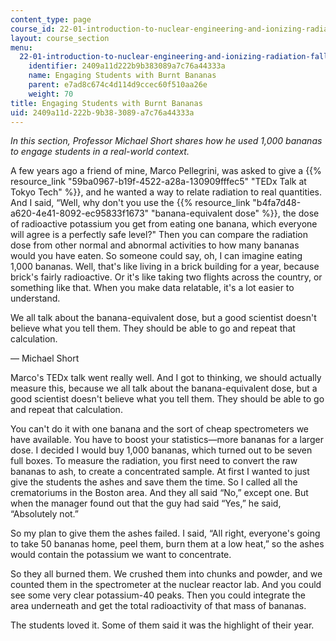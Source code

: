 ```yaml
---
content_type: page
course_id: 22-01-introduction-to-nuclear-engineering-and-ionizing-radiation-fall-2015
layout: course_section
menu:
  22-01-introduction-to-nuclear-engineering-and-ionizing-radiation-fall-2015:
    identifier: 2409a11d222b9b383089a7c76a44333a
    name: Engaging Students with Burnt Bananas
    parent: e7ad8c674c4d114d9ccec60f510aa26e
    weight: 70
title: Engaging Students with Burnt Bananas
uid: 2409a11d-222b-9b38-3089-a7c76a44333a
---
```


_In this section, Professor Michael Short shares how he used 1,000 bananas to engage students in a real-world context._

A few years ago a friend of mine, Marco Pellegrini, was asked to give a {{% resource_link "59ba0967-b19f-4522-a28a-130909fffec5" "TEDx Talk at Tokyo Tech" %}}, and he wanted a way to relate radiation to real quantities. And I said, “Well, why don't you use the {{% resource_link "b4fa7d48-a620-4e41-8092-ec95833f1673" "banana-equivalent dose" %}}, the dose of radioactive potassium you get from eating one banana, which everyone will agree is a perfectly safe level?" Then you can compare the radiation dose from other normal and abnormal activities to how many bananas would you have eaten. So someone could say, oh, I can imagine eating 1,000 bananas. Well, that's like living in a brick building for a year, because brick's fairly radioactive. Or it's like taking two flights across the country, or something like that. When you make data relatable, it's a lot easier to understand.

We all talk about the banana-equivalent dose, but a good scientist doesn't believe what you tell them. They should be able to go and repeat that calculation.

— Michael Short

Marco's TEDx talk went really well. And I got to thinking, we should actually measure this, because we all talk about the banana-equivalent dose, but a good scientist doesn't believe what you tell them. They should be able to go and repeat that calculation.

You can't do it with one banana and the sort of cheap spectrometers we have available. You have to boost your statistics—more bananas for a larger dose. I decided I would buy 1,000 bananas, which turned out to be seven full boxes. To measure the radiation, you first need to convert the raw bananas to ash, to create a concentrated sample. At first I wanted to just give the students the ashes and save them the time. So I called all the crematoriums in the Boston area. And they all said “No,” except one. But when the manager found out that the guy had said “Yes,” he said, “Absolutely not.”

So my plan to give them the ashes failed. I said, “All right, everyone's going to take 50 bananas home, peel them, burn them at a low heat,” so the ashes would contain the potassium we want to concentrate.

So they all burned them. We crushed them into chunks and powder, and we counted them in the spectrometer at the nuclear reactor lab. And you could see some very clear potassium-40 peaks. Then you could integrate the area underneath and get the total radioactivity of that mass of bananas.

The students loved it. Some of them said it was the highlight of their year.
